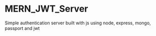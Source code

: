 # MERN_JWT_Server
Simple authentication server built with js using node, express, mongo, passport and  jwt
